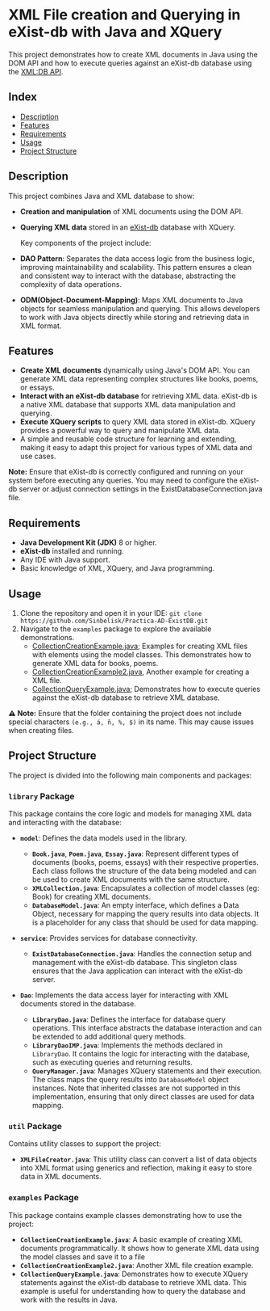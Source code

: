 # XML File creation and Querying in eXist-db with Java and XQuery
This project demonstrates how to create XML documents in Java using the DOM API and how to execute queries against an eXist-db database using the [XML:DB API](https://exist-db.org/exist/apps/doc/devguide_xmldb).

## Index
- [Description](#description)
- [Features](#features)
- [Requirements](#requirements)
- [Usage](#usage)
- [Project Structure](#project-structure)

## Description
This project combines Java and XML database to show:
- **Creation and manipulation** of XML documents using the DOM API.
- **Querying XML data** stored in an [eXist-db](https://exist-db.org/) database with XQuery.


  Key components of the project include:
- **DAO Pattern**: Separates the data access logic from the business logic, improving maintainability and scalability. This pattern ensures a clean and consistent way to interact with the database, abstracting the complexity of data operations.
- **ODM(Object-Document-Mapping)**: Maps XML documents to Java objects for seamless manipulation and querying. This allows developers to work with Java objects directly while storing and retrieving data in XML format.

## Features
- **Create XML documents** dynamically using Java's DOM API. You can generate XML data representing complex structures like books, poems, or essays.
- **Interact with an eXist-db database** for retrieving XML data. eXist-db is a native XML database that supports XML data manipulation and querying.
- **Execute XQuery scripts** to query XML data stored in eXist-db. XQuery provides a powerful way to query and manipulate XML data.
- A simple and reusable code structure for learning and extending, making it easy to adapt this project for various types of XML data and use cases.
  
**Note:** Ensure that eXist-db is correctly configured and running on your system before executing any queries. You may need to configure the eXist-db server or adjust connection settings in the ExistDatabaseConnection.java file.

## Requirements
- **Java Development Kit (JDK)** 8 or higher.
- **eXist-db** installed and running.
- Any IDE with Java support.
- Basic knowledge of XML, XQuery, and Java programming.

## Usage
1. Clone the repository and open it in your IDE: `git clone https://github.com/Sinbelisk/Practica-AD-ExistDB.git`
2. Navigate to the `examples` package to explore the available demonstrations.
    - [CollectionCreationExample.java](https://github.com/Sinbelisk/Practica-AD-ExistDB/blob/main/src/main/java/examples/CollectionCreationExample.java); Examples for creating XML files with elements using the model classes. This demonstrates how to generate XML data for books, poems.
    - [CollectionCreationExample2.java](https://github.com/Sinbelisk/Practica-AD-ExistDB/blob/main/src/main/java/examples/CollectionCreationExample2.java), Another example for creating a XML file.
    - [CollectionQueryExample.java](https://github.com/Sinbelisk/Practica-AD-ExistDB/blob/main/src/main/java/examples/CollectionQueryExample.java); Demonstrates how to execute queries against the eXist-db database to retrieve XML database.

**⚠️ Note:**
Ensure that the folder containing the project does not include special characters `(e.g., á, ñ, %, $)` in its name. This may cause issues when creating files.

## Project Structure

The project is divided into the following main components and packages:

### **`library` Package**
This package contains the core logic and models for managing XML data and interacting with the database:
- **`model`**: Defines the data models used in the library.
   - **`Book.java`**, **`Poem.java`**, **`Essay.java`**: Represent different types of documents (books, poems, essays) with their respective properties. Each class follows the structure of the data being modeled and can be used to create XML documents with the same structure.
   - **`XMLCollection.java`**: Encapsulates a collection of model classes (eg: Book) for creating XML documents.
   - **`DatabaseModel.java`**: An empty interface, which defines a Data Object, necessary for mapping the query results into data objects. It is a placeholder for any class that should be used for data mapping.


- **`service`**: Provides services for database connectivity.
   - **`ExistDatabaseConnection.java`**: Handles the connection setup and management with the eXist-db database. This singleton class ensures that the Java application can interact with the eXist-db server.


- **`Dao`**: Implements the data access layer for interacting with XML documents stored in the database.
   - **`LibraryDao.java`**: Defines the interface for database query operations. This interface abstracts the database interaction and can be extended to add additional query methods.
   - **`LibraryDaoIMP.java`**: Implements the methods declared in `LibraryDao`. It contains the logic for interacting with the database, such as executing queries and returning results.
   - **`QueryManager.java`**: Manages XQuery statements and their execution. The class maps the query results into `DatabaseModel` object instances. Note that inherited classes are not supported in this implementation, ensuring that only direct classes are used for data mapping.

### **`util` Package**
Contains utility classes to support the project:
- **`XMLFileCreator.java`**: This utility class can convert a list of data objects into XML format using generics and reflection, making it easy to store data in XML documents.

### **`examples` Package**
This package contains example classes demonstrating how to use the project:
- **`CollectionCreationExample.java`**: A basic example of creating XML documents programmatically.  It shows how to generate XML data using the model classes and save it to a file
- **`CollectionCreationExample2.java`**: Another XML file creation example.
- **`CollectionQueryExample.java`**: Demonstrates how to execute XQuery statements against the eXist-db database to retrieve XML data. This example is useful for understanding how to query the database and work with the results in Java.
